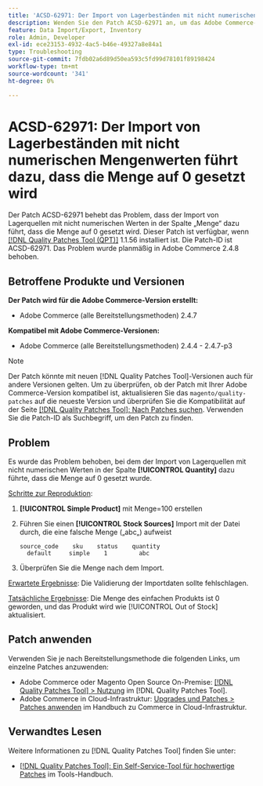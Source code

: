 ```yaml
---
title: 'ACSD-62971: Der Import von Lagerbeständen mit nicht numerischen Mengenwerten führt dazu, dass die Menge auf 0 gesetzt wird'
description: Wenden Sie den Patch ACSD-62971 an, um das Adobe Commerce-Problem zu beheben, bei dem der Import von Lagerquellen mit nicht numerischen Werten in der Spalte „Menge“ dazu führt, dass die Menge auf 0 gesetzt wird.
feature: Data Import/Export, Inventory
role: Admin, Developer
exl-id: ece23153-4932-4ac5-b46e-49327a8e84a1
type: Troubleshooting
source-git-commit: 7fdb02a6d89d50ea593c5fd99d78101f89198424
workflow-type: tm+mt
source-wordcount: '341'
ht-degree: 0%

---
```


# ACSD-62971: Der Import von Lagerbeständen mit nicht numerischen Mengenwerten führt dazu, dass die Menge auf 0 gesetzt wird

Der Patch ACSD-62971 behebt das Problem, dass der Import von Lagerquellen mit nicht numerischen Werten in der Spalte „Menge“ dazu führt, dass die Menge auf 0 gesetzt wird. Dieser Patch ist verfügbar, wenn [[!DNL Quality Patches Tool (QPT)]](/help/tools/quality-patches-tool/quality-patches-tool-to-self-serve-quality-patches.md) 1.1.56 installiert ist. Die Patch-ID ist ACSD-62971. Das Problem wurde planmäßig in Adobe Commerce 2.4.8 behoben.

## Betroffene Produkte und Versionen

**Der Patch wird für die Adobe Commerce-Version erstellt:**

* Adobe Commerce (alle Bereitstellungsmethoden) 2.4.7

**Kompatibel mit Adobe Commerce-Versionen:**

* Adobe Commerce (alle Bereitstellungsmethoden) 2.4.4 - 2.4.7-p3

>[!NOTE]
>
>Der Patch könnte mit neuen [!DNL Quality Patches Tool]-Versionen auch für andere Versionen gelten. Um zu überprüfen, ob der Patch mit Ihrer Adobe Commerce-Version kompatibel ist, aktualisieren Sie das `magento/quality-patches` auf die neueste Version und überprüfen Sie die Kompatibilität auf der Seite [[!DNL Quality Patches Tool]: Nach Patches suchen](https://experienceleague.adobe.com/tools/commerce-quality-patches/index.html?lang=de). Verwenden Sie die Patch-ID als Suchbegriff, um den Patch zu finden.

## Problem

Es wurde das Problem behoben, bei dem der Import von Lagerquellen mit nicht numerischen Werten in der Spalte **[!UICONTROL Quantity]** dazu führte, dass die Menge auf 0 gesetzt wurde.

<u>Schritte zur Reproduktion</u>:

1. **[!UICONTROL Simple Product]** mit Menge=100 erstellen
1. Führen Sie einen **[!UICONTROL Stock Sources]** Import mit der Datei durch, die eine falsche Menge („abc„) aufweist

   ```table
   source_code    sku    status    quantity
     default     simple    1         abc
   ```

1. Überprüfen Sie die Menge nach dem Import.

<u>Erwartete Ergebnisse</u>:
Die Validierung der Importdaten sollte fehlschlagen.

<u>Tatsächliche Ergebnisse</u>:
Die Menge des einfachen Produkts ist 0 geworden, und das Produkt wird wie [!UICONTROL Out of Stock] aktualisiert.

## Patch anwenden

Verwenden Sie je nach Bereitstellungsmethode die folgenden Links, um einzelne Patches anzuwenden:

* Adobe Commerce oder Magento Open Source On-Premise: [[!DNL Quality Patches Tool] > Nutzung](/help/tools/quality-patches-tool/usage.md) im [!DNL Quality Patches Tool].
* Adobe Commerce in Cloud-Infrastruktur: [Upgrades und Patches > Patches anwenden](https://experienceleague.adobe.com/docs/commerce-cloud-service/user-guide/develop/upgrade/apply-patches.html?lang=de) im Handbuch zu Commerce in Cloud-Infrastruktur.

## Verwandtes Lesen

Weitere Informationen zu [!DNL Quality Patches Tool] finden Sie unter:

* [[!DNL Quality Patches Tool]: Ein Self-Service-Tool für hochwertige Patches](/help/tools/quality-patches-tool/quality-patches-tool-to-self-serve-quality-patches.md) im Tools-Handbuch.

